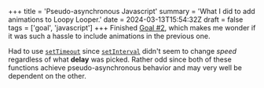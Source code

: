 +++
title = 'Pseudo-asynchronous Javascript'
summary = 'What I did to add animations to Loopy Looper.'
date = 2024-03-13T15:54:32Z
draft = false
tags = ['goal', 'javascript']
+++
Finished [Goal #2](/projects/loopylooper/), which makes me wonder if it was such a hassle to include animations in the previous one.

Had to use [`setTimeout`](https://developer.mozilla.org/en-US/docs/Web/API/setTimeout) since [`setInterval`](https://developer.mozilla.org/en-US/docs/Web/API/setInterval) didn't seem to change *speed* regardless of what **delay** was picked. Rather odd since both of these functions achieve pseudo-asynchronous behavior and may very well be dependent on the other.
